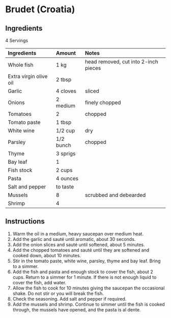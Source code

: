 Brudet (Croatia)
================


Ingredients
-----------

4 Servings

| Ingredients            | Amount    | Notes                                |
|:-----------------------|:----------|:-------------------------------------|
| Whole fish             | 1 kg      | head removed, cut into 2-inch pieces |
| Extra virgin olive oil | 2 tbsp    |                                      |
| Garlic                 | 4 cloves  | sliced                               |
| Onions                 | 2 medium  | finely chopped                       |
| Tomatoes               | 2         | chopped                              |
| Tomato paste           | 1 tbsp    |                                      |
| White wine             | 1/2 cup   | dry                                  |
| Parsley                | 1/2 bunch | chopped                              |
| Thyme                  | 3 sprigs  |                                      |
| Bay leaf               | 1         |                                      |
| Fish stock             | 2 cups    |                                      |
| Pasta                  | 4 ounces  |                                      |
| Salt and pepper        | to taste  |                                      |
| Mussels                | 8         | scrubbed and debearded               |
| Shrimp                 | 4         |                                      |


Instructions
------------

1. Warm the oil in a medium, heavy saucepan over medium heat.
2. Add the garlic and sauté until aromatic, about 30 seconds.
3. Add the onion slices and sauté until softened, about 5 minutes.
4. Add the chopped tomatoes and sauté until they are softened and cooked down, about 10 minutes.
5. Stir in the tomato paste, white wine, parsley, thyme and bay leaf. Bring to a simmer.
6. Add the fish and pasta and enough stock to cover the fish, about 2 cups. Return to a simmer for 1 minute.
   If there is not enough liquid to cover the fish, add water.
7. Allow the fish to cook for 10 minutes giving the saucepan the occasional shake.
   Do not stir or you will break the fish.
8. Check the seasoning. Add salt and pepper if required.
9. Add the mussels and shrimp. Continue to simmer until the fish is cooked through, the mussels have opened, and the pasta is al dente.
